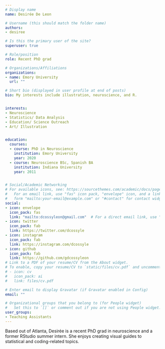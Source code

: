```yaml
---
# Display name
name: Desirée De Leon

# Username (this should match the folder name)
authors:
- desiree

# Is this the primary user of the site?
superuser: true

# Role/position
role: Recent PhD grad

# Organizations/Affiliations
organizations:
- name: Emory University
  url: ""

# Short bio (displayed in user profile at end of posts)
bio: My interests include illustration, neuroscience, and R.


interests:
- Neuroscience
- Statistics/ Data Analysis
- Education/ Science Outreach
- Art/ Illustration


education:
  courses:
  - course: PhD in Neuroscience
    institution: Emory University
    year: 2020
  - course: Neuroscience BSc, Spanish BA
    institution: Indiana University
    year: 2011


# Social/Academic Networking
# For available icons, see: https://sourcethemes.com/academic/docs/page-builder/#icons
#   For an email link, use "fas" icon pack, "envelope" icon, and a link in the
#   form "mailto:your-email@example.com" or "#contact" for contact widget.
social:
- icon: envelope
  icon_pack: fas
  link: "mailto:dcossyleon@gmail.com"  # For a direct email link, use "mailto:dcossyleon@gmail.com".
- icon: twitter
  icon_pack: fab
  link: https://twitter.com/dcossyle
- icon: instagram
  icon_pack: fab
  link: https://instagram.com/dcossyle
- icon: github
  icon_pack: fab
  link: https://github.com/gdcossyleon
# Link to a PDF of your resume/CV from the About widget.
# To enable, copy your resume/CV to `static/files/cv.pdf` and uncomment the lines below.
# - icon: cv
#   icon_pack: ai
#   link: files/cv.pdf

# Enter email to display Gravatar (if Gravatar enabled in Config)
email: ""

# Organizational groups that you belong to (for People widget)
#   Set this to `[]` or comment out if you are not using People widget.
user_groups:
- Teaching Assistants
---
```


Based out of Atlanta, Desirée is a recent PhD grad in neuroscience and a former RStudio summer intern. She enjoys creating visual guides to statistical and coding-related topics.
